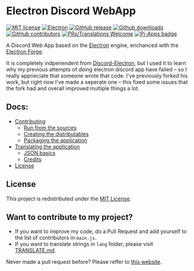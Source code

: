 # Electron Discord WebApp
[![MIT license](https://img.shields.io/badge/License-MIT-C23939.svg)](COPYING)
[![Electron](https://img.shields.io/badge/Made%20with-Electron-486F8F.svg)](https://www.electronjs.org/)
[![GitHub release](https://img.shields.io/github/release/SpacingBat3/electron-discord-webapp.svg)](../../../tags)
[![Github downloads](https://img.shields.io/github/downloads/SpacingBat3/electron-discord-webapp/total.svg)](../../../releases)
[![GitHub contributors](https://img.shields.io/github/contributors/SpacingBat3/electron-discord-webapp.svg)](../../../graphs/contributors)
[![PRs/Translations Welcome](https://img.shields.io/badge/PRs/Translations-welcome-brightgreen.svg)](#want-to-contribute-to-my-project)
[![Pi-Apps badge](https://badgen.net/badge/Pi-Apps%3F/Yes!/c51a4a?icon=http://raw.githubusercontent.com/Botspot/pi-apps/3d61f713573ba591aba50c32dd95c9df2f845b37/icons/logo.svg)](https://github.com/Botspot/pi-apps)

A Discord Web App based on the [Electron](https://github.com/electron/electron) engine, enchanced with the [Electron Forge](https://github.com/electron-userland/electron-forge).

It is completely indpenendent from [Discord-Electron](https://github.com/GyozaGuy/Discord-Electron), but I used it to learn why my previous attempts of doing electron discord app have failed – so I really apprieciate that someone wrote that code. I've previously forked his work, but right now I've made a seperate one – this fixed some issues that the fork had and overall improved multiple things a lot.

## Docs:
- [Contributing](CONTRIBUTING.md)
  - [Run from the sources](CONTRIBUTING.md#run)
  - [Creating the distributables](CONTRIBUTING.md#creating-distributables)
  - [Packaging the application](CONTRIBUTING.md#packaging)
- [Translating the application](TRANSLATE.md)
  - [JSON basics](TRANSLATE.md#dont-know-the-json-syntax)
  - [Credits](TRANSLATE.md#the-people-that-hepled-me-with-the-app-translation)
- [License](COPYING)

## License
This project is redistributed under the [MIT License](COPYING).

## Want to contribute to my project?
- If you want to improve my code, do a Pull Request and add yourself to the list of contributors in `main.js`.
- If you want to translate strings in `lang` folder, please visit [TRANSLATE.md](TRANSLATE.md).

Never made a pull request before? Please reffer to [this website](http://makeapullrequest.com). 
